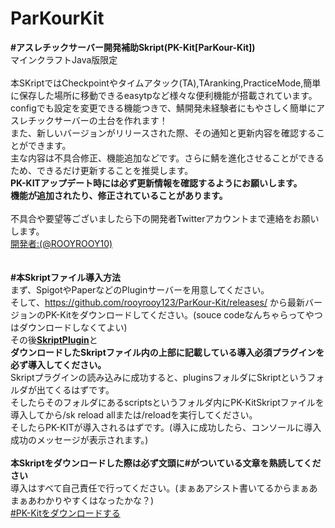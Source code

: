 # ParKourKit

**#アスレチックサーバー開発補助Skript(PK-Kit[ParKour-Kit])**<br>
マインクラフトJava版限定<br>
<br>
本SKriptではCheckpointやタイムアタック(TA),TAranking,PracticeMode,簡単に保存した場所に移動できるeasytpなど様々な便利機能が搭載されています。<br>
configでも設定を変更できる機能つきで、鯖開発未経験者にもやさしく簡単にアスレチックサーバーの土台を作れます！<br>
また、新しいバージョンがリリースされた際、その通知と更新内容を確認することができます。<br>
主な内容は不具合修正、機能追加などです。さらに鯖を進化させることができるため、できるだけ更新することを推奨します。<br>
**PK-KITアップデート時には必ず更新情報を確認するようにお願いします。<br>
機能が追加されたり、修正されていることがあります。**<br>
<br>
不具合や要望等ございましたら下の開発者Twitterアカウントまで連絡をお願いします。<br>
[開発者:(@ROOYROOY10)](https://twitter.com/ROOYROOY10)<br>
<br>
<br>
**#本Skriptファイル導入方法**<br>
まず、SpigotやPaperなどのPluginサーバーを用意してください。<br>
そして、https://github.com/rooyrooy123/ParKour-Kit/releases/ から最新バージョンのPK-Kitをダウンロードしてください。(souce codeなんちゃらってやつはダウンロードしなくてよい)<br>
その後[**SkriptPlugin**](https://github.com/SkriptLang/Skript/releases)と<br>
**ダウンロードしたSkriptファイル内の上部に記載している導入必須プラグインを必ず導入してください。**<br>
Skriptプラグインの読み込みに成功すると、pluginsフォルダにSkriptというフォルダが出てくるはずです。<br>
そしたらそのフォルダにあるscriptsというフォルダ内にPK-KitSkriptファイルを導入してから/sk reload allまたは/reloadを実行してください。<br>
そしたらPK-KITが導入されるはずです。(導入に成功したら、コンソールに導入成功のメッセージが表示されます。)<br>
<br>
**本Skriptをダウンロードした際は必ず文頭に#がついている文章を熟読してください**<br>
導入はすべて自己責任で行ってください。(まぁあアシスト書いてるからまぁあまぁあわかりやすくはなったかな？)<br>
[#PK-Kitをダウンロードする](https://github.com/rooyrooy123/ParKour-Kit/releases/)<br>

